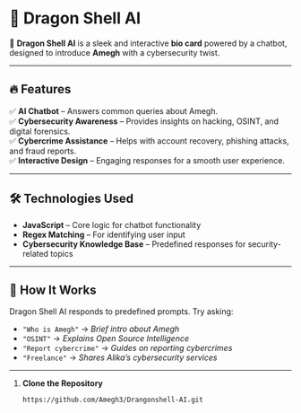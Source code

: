 # 🐉 Dragon Shell AI 

🚀 **Dragon Shell AI** is a sleek and interactive **bio card** powered by a chatbot, designed to introduce **Amegh** with a cybersecurity twist.  

---

## 🔥 Features  

✅ **AI Chatbot** – Answers common queries about Amegh.  
✅ **Cybersecurity Awareness** – Provides insights on hacking, OSINT, and digital forensics.  
✅ **Cybercrime Assistance** – Helps with account recovery, phishing attacks, and fraud reports.  
✅ **Interactive Design** – Engaging responses for a smooth user experience.  

---

## 🛠️ Technologies Used  

- **JavaScript** – Core logic for chatbot functionality  
- **Regex Matching** – For identifying user input  
- **Cybersecurity Knowledge Base** – Predefined responses for security-related topics  

---

## 🚀 How It Works  

Dragon Shell AI responds to predefined prompts. Try asking:  

- `"Who is Amegh"` → *Brief intro about Amegh*  
- `"OSINT"` → *Explains Open Source Intelligence*  
- `"Report cybercrime"` → *Guides on reporting cybercrimes*  
- `"Freelance"` → *Shares Alika’s cybersecurity services*  

---


1. **Clone the Repository**  
   ```bash
   https://github.com/Amegh3/Drangonshell-AI.git
